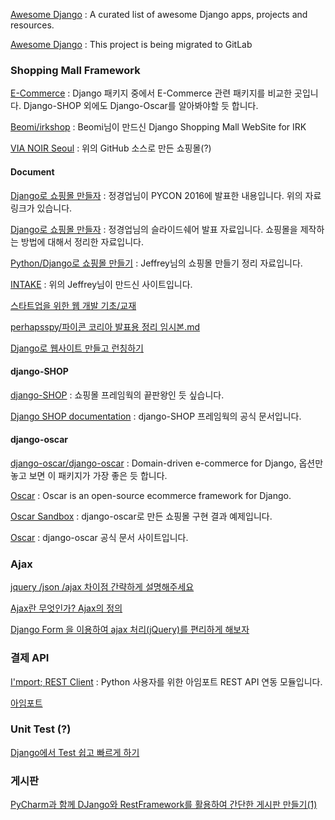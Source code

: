 [Awesome Django](https://github.com/rosarior/awesome-django) : A curated list of awesome Django apps, projects and resources.

[Awesome Django](https://gitlab.com/rosarior/awesome-django) : This project is being migrated to GitLab

### Shopping Mall Framework

[E-Commerce](https://djangopackages.org/grids/g/ecommerce/) : Django 패키지 중에서 E-Commerce 관련 패키지를 비교한 곳입니다. Django-SHOP 외에도 Django-Oscar를 알아봐야할 듯 합니다.

[Beomi/irkshop](https://github.com/Beomi/irkshop) : Beomi님이 만드신 Django Shopping Mall WebSite for IRK

[VIA NOIR Seoul](http://shop.resist.kr/#SHOPLuggage%20Tags) : 위의 GitHub 소스로 만든 쇼핑몰(?)

#### Document

[Django로 쇼핑몰 만들자](https://www.pycon.kr/2016apac/program/19) : 정경업님이 PYCON 2016에 발표한 내용입니다. 위의 자료 링크가 있습니다. 

[Django로 쇼핑몰 만들자](http://www.slideshare.net/perhapsspy/django-64947180) : 정경업님의 슬라이드쉐어 발표 자료입니다. 쇼핑몰을 제작하는 방법에 대해서 정리한 자료입니다.

[Python/Django로 쇼핑몰 만들기](http://blog.choyoungil.com/2016/07/22/pythondjango로-쇼핑몰-만들기/) : Jeffrey님의 쇼핑몰 만들기 정리 자료입니다.

[INTAKE](https://www.shopintake.com) : 위의 Jeffrey님이 만드신 사이트입니다.

[스타트업을 위한 웹 개발 기초/교재](http://pragtutor.wikinamu.com/스타트업을%20위한%20웹%20개발%20기초/교재)

[perhapsspy/파이콘 코리아 발표용 정리 임시본.md](https://gist.github.com/perhapsspy/23dce1f537447dffed4abb2573264767)

[Django로 웹사이트 만들고 런칭하기](https://github.com/youngrok/startup-dev-tutor)

#### django-SHOP

[django-SHOP](https://github.com/xho95/django-shop) : 쇼핑몰 프레임웍의 끝판왕인 듯 싶습니다.

[Django SHOP documentation](http://django-shop.readthedocs.io/en/latest/index.html) : django-SHOP 프레임웍의 공식 문서입니다.

#### django-oscar 

[django-oscar/django-oscar](https://github.com/django-oscar/django-oscar) : Domain-driven e-commerce for Django, 옵션만 놓고 보면 이 패키지가 가장 좋은 듯 합니다.

[Oscar](http://oscarcommerce.com) : Oscar is an open-source ecommerce framework for Django.

[Oscar Sandbox](http://latest.oscarcommerce.com/ko/) : django-oscar로 만든 쇼핑몰 구현 결과 예제입니다.

[Oscar](https://django-oscar.readthedocs.io/en/latest/) : django-oscar 공식 문서 사이트입니다.

### Ajax 

[jquery /json /ajax 차이점 간략하게 설명해주세요](http://okky.kr/article/243958)

[Ajax란 무엇인가? Ajax의 정의](http://siana.tistory.com/entry/Ajax란-무엇인가-Ajax의-정의)

[Django Form 을 이용하여 ajax 처리(jQuery)를 편리하게 해보자](http://blog.alghost.co.kr/django-form-을-이용하여-ajax-처리jquery를-편리하게-해보자/)

### 결제 API

[I'mport; REST Client](https://github.com/iamport/iamport-rest-client-python) : Python 사용자를 위한 아임포트 REST API 연동 모듈입니다.

[아임포트](http://www.iamport.kr)

### Unit Test (?)

[Django에서 Test 쉽고 빠르게 하기](https://gist.github.com/perhapsspy/fc5521376df87036be2d034d1beaf69b)

### 게시판

[PyCharm과 함께 DJango와 RestFramework를 활용하여 간단한 게시판 만들기(1)](https://devissue.wordpress.com/2015/02/15/pycharm과-함께-django와-restframework를-활용하여-간단한-게시판-만들기1/)
